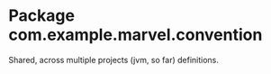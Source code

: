 # Package com.example.marvel.convention
Shared, across multiple projects (jvm, so far) definitions.

